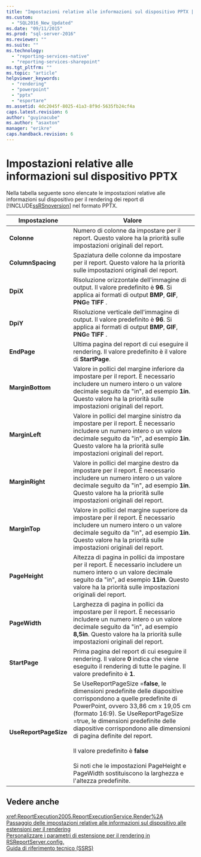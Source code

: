 ```yaml
---
title: "Impostazioni relative alle informazioni sul dispositivo PPTX | Microsoft Docs"
ms.custom: 
  - "SQL2016_New_Updated"
ms.date: "09/11/2015"
ms.prod: "sql-server-2016"
ms.reviewer: ""
ms.suite: ""
ms.technology: 
  - "reporting-services-native"
  - "reporting-services-sharepoint"
ms.tgt_pltfrm: ""
ms.topic: "article"
helpviewer_keywords: 
  - "rendering"
  - "powerpoint"
  - "pptx"
  - "esportare"
ms.assetid: 4dc2045f-8025-41a3-8f9d-5635fb24cf4a
caps.latest.revision: 6
author: "guyinacube"
ms.author: "asaxton"
manager: "erikre"
caps.handback.revision: 6
---
```

# Impostazioni relative alle informazioni sul dispositivo PPTX
  Nella tabella seguente sono elencate le impostazioni relative alle informazioni sul dispositivo per il rendering dei report di [!INCLUDE[ssRSnoversion](../includes/ssrsnoversion-md.md)] nel formato PPTX.  
  
|Impostazione|Valore|  
|-------------|-----------|  
|**Colonne**|Numero di colonne da impostare per il report. Questo valore ha la priorità sulle impostazioni originali del report.|  
|**ColumnSpacing**|Spaziatura delle colonne da impostare per il report. Questo valore ha la priorità sulle impostazioni originali del report.|  
|**DpiX**|Risoluzione orizzontale dell'immagine di output. Il valore predefinito è **96**. Si applica ai formati di output **BMP**, **GIF**, **PNG**e **TIFF** .|  
|**DpiY**|Risoluzione verticale dell'immagine di output. Il valore predefinito è **96**. Si applica ai formati di output **BMP**, **GIF**, **PNG**e **TIFF** .|  
|**EndPage**|Ultima pagina del report di cui eseguire il rendering. Il valore predefinito è il valore di **StartPage**.|  
|**MarginBottom**|Valore in pollici del margine inferiore da impostare per il report. È necessario includere un numero intero o un valore decimale seguito da "in", ad esempio **1in**. Questo valore ha la priorità sulle impostazioni originali del report.|  
|**MarginLeft**|Valore in pollici del margine sinistro da impostare per il report. È necessario includere un numero intero o un valore decimale seguito da "in", ad esempio **1in**. Questo valore ha la priorità sulle impostazioni originali del report.|  
|**MarginRight**|Valore in pollici del margine destro da impostare per il report. È necessario includere un numero intero o un valore decimale seguito da "in", ad esempio **1in**. Questo valore ha la priorità sulle impostazioni originali del report.|  
|**MarginTop**|Valore in pollici del margine superiore da impostare per il report. È necessario includere un numero intero o un valore decimale seguito da "in", ad esempio **1in**. Questo valore ha la priorità sulle impostazioni originali del report.|  
|**PageHeight**|Altezza di pagina in pollici da impostare per il report. È necessario includere un numero intero o un valore decimale seguito da "in", ad esempio **11in**. Questo valore ha la priorità sulle impostazioni originali del report.|  
|**PageWidth**|Larghezza di pagina in pollici da impostare per il report. È necessario includere un numero intero o un valore decimale seguito da "in", ad esempio **8,5in**. Questo valore ha la priorità sulle impostazioni originali del report.|  
|**StartPage**|Prima pagina del report di cui eseguire il rendering. Il valore **0** indica che viene eseguito il rendering di tutte le pagine. Il valore predefinito è **1**.|  
|**UseReportPageSize**|Se UseReportPageSize =**false**, le dimensioni predefinite delle diapositive corrispondono a quelle predefinite di PowerPoint, ovvero 33,86 cm x 19,05 cm (formato 16:9). Se UseReportPageSize =true, le dimensioni predefinite delle diapositive corrispondono alle dimensioni di pagina definite del report.<br /><br /> Il valore predefinito è **false**<br /><br /> Si noti che le impostazioni PageHeight e PageWidth sostituiscono la larghezza e l'altezza predefinite.|  
  
## Vedere anche  
 <xref:ReportExecution2005.ReportExecutionService.Render%2A>   
 [Passaggio delle impostazioni relative alle informazioni sul dispositivo alle estensioni per il rendering](../reporting-services/report-server-web-service/net-framework/passing-device-information-settings-to-rendering-extensions.md)   
 [Personalizzare i parametri di estensione per il rendering in RSReportServer.config.](../reporting-services/customize-rendering-extension-parameters-in-rsreportserver-config.md)   
 [Guida di riferimento tecnico &#40;SSRS&#41;](../reporting-services/technical-reference-ssrs.md)  
  
  